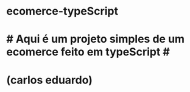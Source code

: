 # ecomerce-typeScript

# # Aqui é um projeto simples de um ecomerce feito em typeScript # #

# (carlos eduardo)
